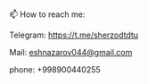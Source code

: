 📫 How to reach me:

Telegram: https://t.me/sherzodtdtu

Mail: eshnazarov044@gmail.com

phone: +998900440255
